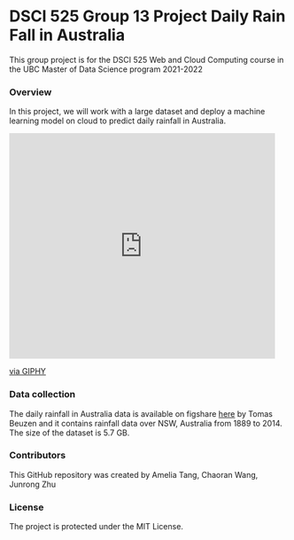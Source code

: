 # DSCI 525 Group 13 Project Daily Rain Fall in Australia 

This group project is for the DSCI 525 Web and Cloud Computing course in the UBC Master of Data Science program 2021-2022 

### Overview 
In this project, we will work with a large dataset and deploy a machine learning model on cloud to predict daily rainfall in Australia. 

<iframe src="https://giphy.com/embed/4iJvmdG6jbFKw" width="480" height="407" frameBorder="0" class="giphy-embed" allowFullScreen></iframe><p><a href="https://giphy.com/gifs/gok-4iJvmdG6jbFKw">via GIPHY</a></p>

### Data collection
The daily rainfall in Australia data is available on figshare [here](https://figshare.com/articles/dataset/Daily_rainfall_over_NSW_Australia/14096681) by Tomas Beuzen and it contains rainfall data over NSW, Australia from 1889 to 2014. The size of the dataset is 5.7 GB. 

### Contributors

This GitHub repository was created by Amelia Tang, Chaoran Wang, Junrong Zhu

### License
The project is protected under the MIT License.

